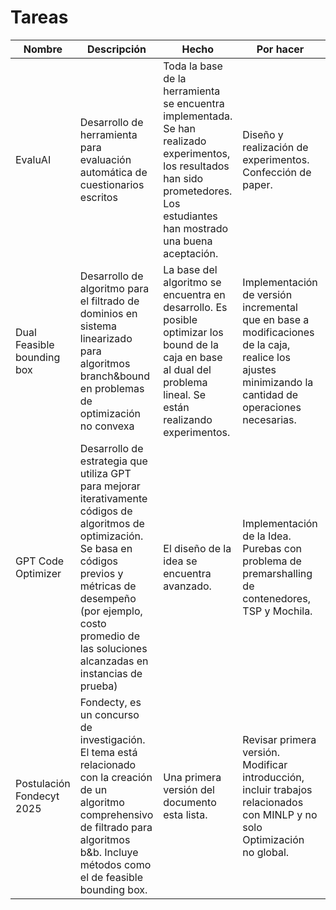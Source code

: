 # Tareas

| Nombre | Descripción | Hecho | Por hacer | Prioridad | Links |
| --- | --- | --- | --- | --- | --- |
| EvaluAI | Desarrollo de herramienta para evaluación automática de cuestionarios escritos | Toda la base de la herramienta se encuentra implementada. Se han realizado experimentos, los resultados han sido prometedores. Los estudiantes han mostrado una buena aceptación. | Diseño y realización de experimentos. Confección de paper. | Se debería terminar experimentos este semestre. | |
| Dual Feasible bounding box | Desarrollo de algoritmo para el filtrado de dominios en sistema linearizado para algoritmos branch&bound en problemas de optimización no convexa | La base del algoritmo se encuentra en desarrollo. Es posible optimizar los bound de la caja en base al dual del problema lineal. Se están realizando experimentos. | Implementación de versión incremental que en base a modificaciones de la caja, realice los ajustes minimizando la cantidad de operaciones necesarias. | Ojalá tener una versión terminada para agosto. | |
| GPT Code Optimizer | Desarrollo de estrategia que utiliza GPT para mejorar iterativamente códigos de algoritmos de optimización. Se basa en códigos previos y métricas de desempeño (por ejemplo, costo promedio de las soluciones alcanzadas en instancias de prueba) | El diseño de la idea se encuentra avanzado.  | Implementación de la Idea. Purebas con problema de premarshalling de contenedores, TSP y Mochila. | El algoritmo podría estar terminado para agosto o septiembre. | |
| Postulación Fondecyt 2025 | Fondecty, es un concurso de investigación. El tema está relacionado con la creación de un algoritmo comprehensivo de filtrado para algoritmos b&b. Incluye métodos como el de feasible bounding box. | Una primera versión del documento esta lista. | Revisar primera versión. Modificar introducción, incluir trabajos relacionados con MINLP y no solo Optimización no global. | La postulación se entrega el 21 de junio. | https://drive.google.com/file/d/1hC9kDsebK_JvyGNf5m8UoAcROAou77Y2/view?usp=sharing |
